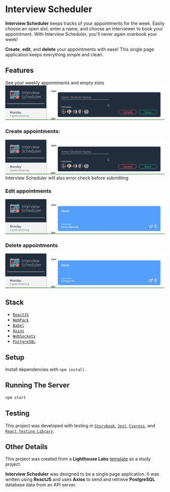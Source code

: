 # Interview Scheduler

**Interview Scheduler** keeps tracks of your appointments for the week. Easily choose an open slot, enter a name, and choose an interviewer to book your appointment. With Interview Scheduler, you'll never again overbook your week!

**Create**, **edit**, and **delete** your appointments with ease! This single page application keeps everything simple and clean.

## Features
See your weekly appointments and empty slots
![A screenshot of the interface](/data/errorcheck.gif "A screenshot of the interface")

### Create appointments:
![How to create an appointment](/data/errorcheck.gif "How to create an appointment")
Interview Scheduler will also error check before submitting

### Edit appointments
![How to edit an appointment](/data/edit.gif "How to edit an appointment")

### Delete appointments
![How to delete an appointment](/data/delete.gif "How to delete an appointment")

## Stack
- [`ReactJS`](https://reactjs.org/)
- [`WebPack`](https://webpack.js.org/)
- [`Babel`](https://babeljs.io/)
- [`Axios`](https://github.com/axios/axios)
- [`WebSockets`](https://developer.mozilla.org/en-US/docs/Web/API/WebSockets_API)
- [`PostgreSQL`](https://www.postgresql.org/)

## Setup

Install dependencies with `npm install`.

## Running The Server

```sh
npm start
```

## Testing
This project was developed with testing in [`Storybook`](https://storybook.js.org/), [`Jest`](https://jestjs.io/en/), [`Cypress`](https://www.cypress.io/), and [`React Testing Library`](https://testing-library.com/docs/react-testing-library/intro).

## Other Details

This project was created from a **Lighthouse Labs** [template](https://github.com/lighthouse-labs/scheduler/) as a study project.

**Interview Scheduler** was designed to be a single page application. It was written using **ReactJS** and uses **Axios** to send and retrieve **PostgreSQL** database data from an API server.